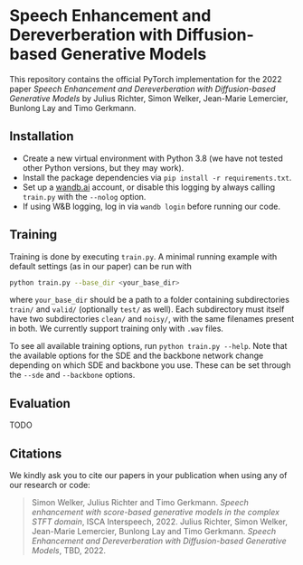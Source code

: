 # Speech Enhancement and Dereverberation with Diffusion-based Generative Models

This repository contains the official PyTorch implementation for the 2022 paper *Speech Enhancement and Dereverberation with Diffusion-based Generative Models* by Julius Richter, Simon Welker, Jean-Marie Lemercier, Bunlong Lay and Timo Gerkmann.


## Installation

- Create a new virtual environment with Python 3.8 (we have not tested other Python versions, but they may work).
- Install the package dependencies via `pip install -r requirements.txt`.
- Set up a [wandb.ai](https://wandb.ai/) account, or disable this logging by always calling `train.py` with the `--nolog` option.
- If using W&B logging, log in via `wandb login` before running our code.


## Training

Training is done by executing `train.py`. A minimal running example with default settings (as in our paper) can be run with
```bash
python train.py --base_dir <your_base_dir>
```
where `your_base_dir` should be a path to a folder containing subdirectories `train/` and `valid/` (optionally `test/` as well). Each subdirectory must itself have two subdirectories `clean/` and `noisy/`, with the same filenames present in both. We currently support training only with `.wav` files.

To see all available training options, run `python train.py --help`. Note that the available options for the SDE and the backbone network change depending on which SDE and backbone you use. These can be set through the `--sde` and `--backbone` options.


## Evaluation

TODO


## Citations

We kindly ask you to cite our papers in your publication when using any of our research or code:

>Simon Welker, Julius Richter and Timo Gerkmann. *Speech enhancement with score-based generative models in the complex STFT domain*, ISCA Interspeech, 2022.
>Julius Richter, Simon Welker, Jean-Marie Lemercier, Bunlong Lay and Timo Gerkmann. *Speech Enhancement and Dereverberation with Diffusion-based Generative Models*, TBD, 2022.